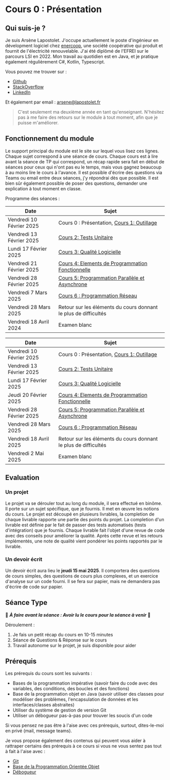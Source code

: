 # Cours 0 : Présentation

## Qui suis-je ?

Je suis Arsène Lapostolet. J'occupe actuellement le poste d'ingénieur en dévelopment logiciel chez [enercoop](https://www.enercoop.fr/), une société coopérative qui produit et fournit de l'électricité renouvelable. J'ai été diplômé de l'EFREI sur le parcours LSI en 2022. Mon travail au quotidien est en Java, et je pratique également régulièrement C#, Kotlin, Typescript.

Vous pouvez me trouver sur : 

- [Github](https://github.com/Ombrelin)
- [StackOverflow](https://stackoverflow.com/users/11834812/ombrelin)
- [LinkedIn](https://www.linkedin.com/in/arsenelapostolet/)

Et également par email : [arsene@lapostolet.fr](mailto:arsene@lapostolet.fr)

> C'est seulement ma deuxième année en tant qu'enseignant. N'hésitez pas à me faire des retours sur le module à tout moment, afin que je puisse m'améliorer.

## Fonctionnement du module

Le support principal du module est le site sur lequel vous lisez ces lignes. Chaque sujet correspond à une séance de cours. Chaque cours est à lire avant la séance de TP qui correspond, un récap rapide sera fait en début de séances pour ceux qui n'ont pas eu le temps, mais vous gagnez beaucoup à au moins lire le cours à l'avance. Il est possible d'écrire des questions via Teams ou email entre deux séances, j'y répondrai dès que possible. Il est bien sûr également possible de poser des questions, demander une explication à tout moment en classe.

Programme des séances :
<tabs>
<tab title="LSI1">


| Date                     | Sujet                                                                                                     |
|--------------------------|-----------------------------------------------------------------------------------------------------------|
| Vendredi 10 Février 2025 | Cours 0 : Présentation, [Cours 1: Outillage](Cours-1-Outillage.md)                                        |
| Vendredi 13 Février 2025 | [Cours 2: Tests Unitaire](Cours-2-Tests-Unitaires.md)                                                     |
| Lundi 17 Février 2025    | [Cours 3: Qualité Logicielle](Cours-3-Qualite-Logicielle.md)                                              |
| Vendredi 21 Février 2025 | [Cours 4: Elements de Programmation Fonctionnelle](Cours-4-Element-de-programmation-orientee-fonction.md) |
| Vendredi 28 Février 2025 | [Cours 5: Programmation Parallèle et Asynchrone](Cours-5-Programmation-Parrallele-et-Asynchrone.md)       |
| Vendredi 7 Mars 2025     | [Cours 6 : Programmation Réseau](Cours-6-Programmation-Reseau.md)                                         |
| Vendredi 28 Mars 2025    | Retour sur les éléments du cours donnant le plus de difficultés                                           |
| Vendredi 18 Avril 2024   | Examen blanc                                                                                              |

</tab>
<tab title="LSI2">

| Date                     | Sujet                                                                                                     |
|--------------------------|-----------------------------------------------------------------------------------------------------------|
| Vendredi 10 Février 2025 | Cours 0 : Présentation, [Cours 1: Outillage](Cours-1-Outillage.md)                                        |
| Vendredi 13 Février 2025 | [Cours 2: Tests Unitaire](Cours-2-Tests-Unitaires.md)                                                     |
| Lundi 17 Février 2025    | [Cours 3: Qualité Logicielle](Cours-3-Qualite-Logicielle.md)                                              |
| Jeudi 20 Février 2025    | [Cours 4: Elements de Programmation Fonctionnelle](Cours-4-Element-de-programmation-orientee-fonction.md) |
| Vendredi 28 Février 2025 | [Cours 5: Programmation Parallèle et Asynchrone](Cours-5-Programmation-Parrallele-et-Asynchrone.md)       |
| Vendredi 28 Mars 2025    | [Cours 6 : Programmation Réseau](Cours-6-Programmation-Reseau.md)                                         |
| Vendredi 18 Avril 2025   | Retour sur les éléments du cours donnant le plus de difficultés                                           |
| Vendredi 2 Mai 2025      | Examen blanc                                                                                              |

</tab>
</tabs>

## Evaluation

### Un projet

Le projet va se dérouler tout au long du module, il sera effectué en binôme. Il porte sur un sujet spécifique, que je fournis. Il met en œuvre les notions du cours. Le projet est découpé en plusieurs livrables, la completion de chaque livrable rapporte une partie des points du projet. La completion d'un livrable est définie par le fait de passer des tests automatisés (tests d'intégration) que je fournis. Chaque livrable fait l'objet d'une revue de code avec des conseils pour améliorer la qualité. Après cette revue et les retours implémentés, une note de qualité vient pondérer les points rapportés par le livrable.

### Un devoir écrit

Un devoir écrit aura lieu le **jeudi 15 mai 2025**. Il comportera des questions de cours simples, des questions de cours plus complexes, et un exercice d'analyse sur un code fourni. Il se fera sur papier, mais ne demandera pas d'écrire de code sur papier.

## Séance Type

🚨 ***À faire avant la séance : Avoir lu le cours pour la séance à venir*** 🚨

Déroulement : 

1. Je fais un petit récap du cours en 10-15 minutes
2. Séance de Questions & Réponse sur le cours
3. Travail autonome sur le projet, je suis disponible pour aider

## Prérequis

Les prérequis du cours sont les suivants :

- Bases de la programmation impérative (savoir faire du code avec des variables, des conditions, des boucles et des fonctions)
- Base de la programmation objet en Java (savoir utiliser des classes pour modéliser des problèmes, l'encapsulation de données et les interfaces/classes abstraites)
- Utiliser du système de gestion de version Git
- Utiliser un débogueur pas-à-pas pour trouver les soucis d'un code

Si vous pensez ne pas être à l'aise avec ces prérequis, surtout, dites-le-moi en privé (mail, message teams).

Je vous propose également des contenus qui peuvent vous aider à rattraper certains des prérequis à ce cours si vous ne vous sentez pas tout à fait à l'aise avec :

- [Git](Git.md)
- [Base de la Programmation Orientée Objet](Base-de-la-Programmtion-Objet.md)
- [Débogueur](Débogueur.md)